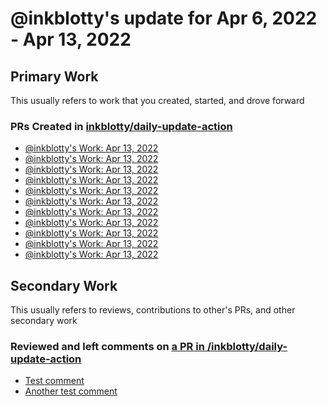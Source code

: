 # @inkblotty's update for Apr 6, 2022 - Apr 13, 2022

## Primary Work

This usually refers to work that you created, started, and drove forward

### PRs Created in [inkblotty/daily-update-action](https://github.com/inkblotty/daily-update-action)
- [@inkblotty's Work: Apr 13, 2022](https://github.com/inkblotty/daily-update-action/pull/13)
- [@inkblotty's Work: Apr 13, 2022](https://github.com/inkblotty/daily-update-action/pull/12)
- [@inkblotty's Work: Apr 13, 2022](https://github.com/inkblotty/daily-update-action/pull/11)
- [@inkblotty's Work: Apr 13, 2022](https://github.com/inkblotty/daily-update-action/pull/10)
- [@inkblotty's Work: Apr 13, 2022](https://github.com/inkblotty/daily-update-action/pull/9)
- [@inkblotty's Work: Apr 13, 2022](https://github.com/inkblotty/daily-update-action/pull/8)
- [@inkblotty's Work: Apr 13, 2022](https://github.com/inkblotty/daily-update-action/pull/7)
- [@inkblotty's Work: Apr 13, 2022](https://github.com/inkblotty/daily-update-action/pull/6)
- [@inkblotty's Work: Apr 13, 2022](https://github.com/inkblotty/daily-update-action/pull/5)
- [@inkblotty's Work: Apr 13, 2022](https://github.com/inkblotty/daily-update-action/pull/4)
- [@inkblotty's Work: Apr 13, 2022](https://github.com/inkblotty/daily-update-action/pull/3)

## Secondary Work

This usually refers to reviews, contributions to other's PRs, and other secondary work

### Reviewed and left comments on [a PR in /inkblotty/daily-update-action](/inkblotty/daily-update-action/pull/14)
- [Test comment](https://github.com/inkblotty/daily-update-action/pull/14#discussion_r849901479)
- [Another test comment](https://github.com/inkblotty/daily-update-action/pull/14#discussion_r849901578)

